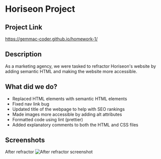 # Horiseon Project

## Project Link
https://gemmac-coder.github.io/homework-1/
 
## Description 
As a marketing agency, we were tasked to refractor Horiseon's website by adding semantic HTML and making the website more accessible. 

## What did we do?
- Replaced HTML elements with semantic HTML elements
- Fixed nav link bug 
- Updated title of the webpage to help with SEO rankings
- Made images more accessible by adding alt attributes
- Formatted code using lint (prettier)
- Added explanatory comments to both the HTML and CSS files


## Screenshots


After refractor 
![After refractor screenshot](./assets/screenshots/after-code-refractor-gemmac-coder-github-io-homework-1.png)